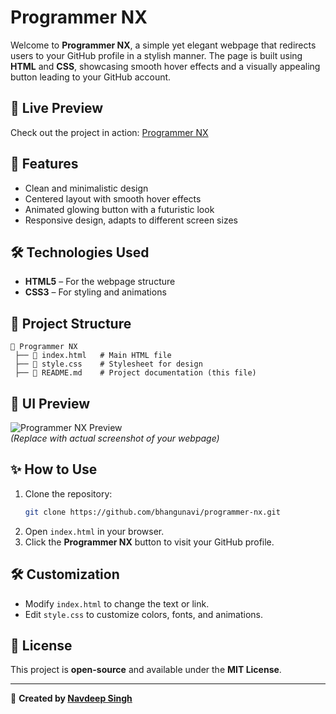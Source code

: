 # Programmer NX

Welcome to **Programmer NX**, a simple yet elegant webpage that redirects users to your GitHub profile in a stylish manner. The page is built using **HTML** and **CSS**, showcasing smooth hover effects and a visually appealing button leading to your GitHub account.

## 🌟 Live Preview
Check out the project in action: [Programmer NX](https://github.com/bhangunavi)

## 🚀 Features
- Clean and minimalistic design
- Centered layout with smooth hover effects
- Animated glowing button with a futuristic look
- Responsive design, adapts to different screen sizes

## 🛠️ Technologies Used
- **HTML5** – For the webpage structure
- **CSS3** – For styling and animations

## 📂 Project Structure
```
📂 Programmer NX
 ├── 📄 index.html   # Main HTML file
 ├── 🎨 style.css    # Stylesheet for design
 ├── 📜 README.md    # Project documentation (this file)
```

## 🎨 UI Preview
![Programmer NX Preview](https://via.placeholder.com/800x400?text=UI+Preview)  
*(Replace with actual screenshot of your webpage)*

## ✨ How to Use
1. Clone the repository:
   ```sh
   git clone https://github.com/bhangunavi/programmer-nx.git
   ```
2. Open `index.html` in your browser.
3. Click the **Programmer NX** button to visit your GitHub profile.

## 🛠️ Customization
- Modify `index.html` to change the text or link.
- Edit `style.css` to customize colors, fonts, and animations.

## 📜 License
This project is **open-source** and available under the **MIT License**.

---
🚀 **Created by [Navdeep Singh](https://github.com/bhangunavi)**

